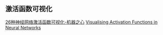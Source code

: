 ## 激活函数可视化
[26种神经网络激活函数可视化-机器之心](https://www.jiqizhixin.com/articles/2017-10-10-3)
[Visualising Activation Functions in Neural Networks](https://dashee87.github.io/data%20science/deep%20learning/visualising-activation-functions-in-neural-networks/)